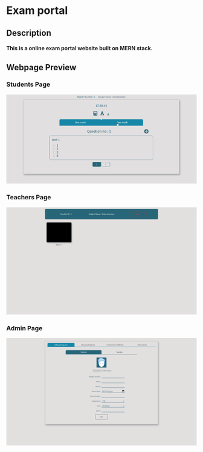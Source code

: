 # Exam portal

## Description

#### This is a online exam portal website built on MERN stack.

## Webpage Preview

### Students Page

<img src="website_images/student.gif" width="900">

### Teachers Page

<img src="website_images/teacher.png" width="900">

### Admin Page

<img src="website_images/admin.png" width="900">
